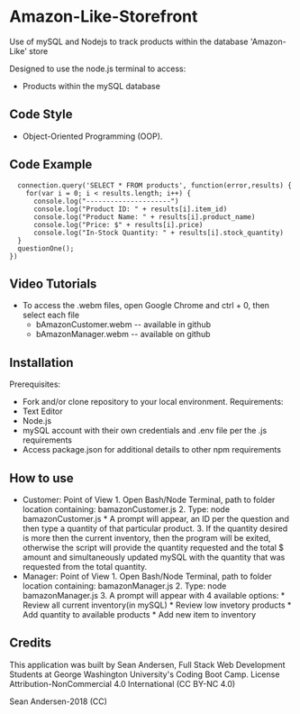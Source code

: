 # Amazon-Like-Storefront
Use of mySQL and Nodejs to track products within the database 'Amazon-Like' store

Designed to use the node.js terminal to access:
 * Products within the mySQL database
## **Code Style**
 * Object-Oriented Programming (OOP).
## **Code Example**

      connection.query('SELECT * FROM products', function(error,results) {
        for(var i = 0; i < results.length; i++) {
          console.log("---------------------")
          console.log("Product ID: " + results[i].item_id)
          console.log("Product Name: " + results[i].product_name)
          console.log("Price: $" + results[i].price)
          console.log("In-Stock Quantity: " + results[i].stock_quantity)
      }
      questionOne();
    })
## **Video Tutorials**
   * To access the .webm files, open Google Chrome and ctrl + 0, then select each file
      * bAmazonCustomer.webm -- available in github
      * bAmazonManager.webm -- available on github
## **Installation**
Prerequisites:
  * Fork and/or clone repository to your local environment.
Requirements:
  * Text Editor
  * Node.js
  * mySQL account with their own credentials and .env file per the .js requirements
  * Access package.json for additional details to other npm requirements
## **How to use**
  * Customer: Point of View
        1. Open Bash/Node Terminal, path to folder location containing: bamazonCustomer.js
        2. Type: node bamazonCustomer.js
          * A prompt will appear, an ID per the question and then type a quantity of that particular product.
        3. If the quantity desired is more then the current inventory, then the program will be exited, otherwise the script will                     provide the quantity requested and the total $ amount and simultaneously updated mySQL with the quantity that was                       requested from the total quantity.
  * Manager: Point of View
        1. Open Bash/Node Terminal, path to folder location containing: bamazonManager.js
        2. Type: node bamazonManager.js
        3. A prompt will appear with 4 available options:
            * Review all current inventory(in mySQL)
            * Review low invetory products
            * Add quantity to available products
            * Add new item to inventory
## **Credits**
This application was built by Sean Andersen, Full Stack Web Development Students at George Washington University's Coding Boot Camp.
License
Attribution-NonCommercial 4.0
International (CC BY-NC 4.0)

Sean Andersen-2018 (CC)
